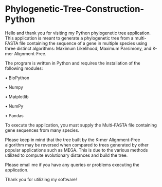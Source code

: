 # Phylogenetic-Tree-Construction-Python

Hello and thank you for visiting my Python phylogenetic tree application. This application is meant to generate a phylogenetic tree from a multi-FASTA file containing the sequence of a gene in multiple species using three distinct algorithms: Maximum Likelihood, Maximum Parsimony, and K-mer Alignment-Free.

The program is written in Python and requires the installation of the following modules:

•	BioPython

•	Numpy

•	Matplotlib

•	NumPy

•	Pandas

To execute the application, you must supply the Multi-FASTA file containing gene sequences from many species.

Please keep in mind that the tree built by the K-mer Alignment-Free algorithm may be reversed when compared to trees generated by other popular applications such as MEGA. This is due to the various methods utilized to compute evolutionary distances and build the tree.

Please email me if you have any queries or problems executing the application.

Thank you for utilizing my software!
